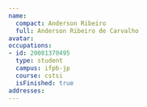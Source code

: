 ```yaml
---
name:
  compact: Anderson Ribeiro
  full: Anderson Ribeiro de Carvalho
avatar:
occupations:
- id: 20081370495
  type: student
  campus: ifpb-jp
  course: cstsi
  isFinished: true
addresses:
---
```

